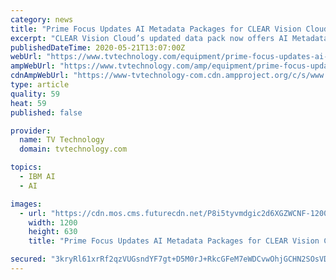 ```yaml
---
category: news
title: "Prime Focus Updates AI Metadata Packages for CLEAR Vision Cloud"
excerpt: "CLEAR Vision Cloud’s updated data pack now offers AI Metadata at three levels: Basic, Advanced and Premium, allowing clients the option of modularly deploying the requisite intelligence for the use case in hand."
publishedDateTime: 2020-05-21T13:07:00Z
webUrl: "https://www.tvtechnology.com/equipment/prime-focus-updates-ai-metadata-packages-for-clear-vision-cloud"
ampWebUrl: "https://www.tvtechnology.com/amp/equipment/prime-focus-updates-ai-metadata-packages-for-clear-vision-cloud"
cdnAmpWebUrl: "https://www-tvtechnology-com.cdn.ampproject.org/c/s/www.tvtechnology.com/amp/equipment/prime-focus-updates-ai-metadata-packages-for-clear-vision-cloud"
type: article
quality: 59
heat: 59
published: false

provider:
  name: TV Technology
  domain: tvtechnology.com

topics:
  - IBM AI
  - AI

images:
  - url: "https://cdn.mos.cms.futurecdn.net/P8i5tyvmdgic2d6XGZWCNF-1200-80.jpg"
    width: 1200
    height: 630
    title: "Prime Focus Updates AI Metadata Packages for CLEAR Vision Cloud"

secured: "3kryRl61xrRf2qzVUGsndYF7gt+D5M0rJ+RkcGFeM7eWDCvwOhjGCHN2SOsVDIfeHLpKGVMakHrdRc3JegxMGytwuzkqjx0IwRloYS1O3mo7JLt0CMSeMf0b5yhVGZLbDu8gc3Uo0UUAHhCWye8GtEwRkwoEwuJHOyGMT86mXhb69dPzVVvpY+y1C4MyCwgK0ACXcCs5UWYeT0QXsxfoYGaTi7CDeILAcBZT8tclBVfSM0O3jE3NihtMMiXc8B4Lgt/vn6fBASUkWFl20/fXgI+FvukCRW0HQn5nxvtDh9Ns97QAztGsLkRryUKxXwWBZpRgMViMDZqALVDnP5Ul7cZMtqDODb36JiilxfSlRIwcDU2Ho5mPdzEJgLr0bF+bL8sqW3ibzrxb8YDr+wUDN7XA6xpConFlItEYvubuBjlVeyELYD4p5rY0AhjrQDI0enHIT9lFJwmGW02cQnmzt+d3MSQaQIt5wFpL8P2Kn2k=;B4LJT78Xxo65puZZ8YkoZw=="
---
```



